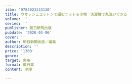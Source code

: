 ```yaml
---
isbn: '9784023333130'
title: ウオッシュコットンで編むニット＆小物　洗濯機で丸洗いできる
volume: ''
series: ''
publisher: 朝日新聞出版
pubdate: '2020-03-06'
cover: ''
author: 朝日新聞出版／編集
description: ''
price: '1300'
genre: ''
target: 実用
format: 単行本
content: 家事

---
```

